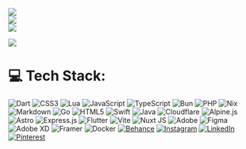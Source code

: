 ![](https://github-readme-stats.vercel.app/api?username=omoWahyu&theme=radical&hide_border=true&include_all_commits=true&count_private=false)<br/>
![](https://github-readme-streak-stats.herokuapp.com/?user=omoWahyu&theme=radical&hide_border=true)<br/>
![](https://github-readme-stats.vercel.app/api/top-langs/?username=omoWahyu&theme=radical&hide_border=true&include_all_commits=true&count_private=false&layout=compact)

[![](https://visitcount.itsvg.in/api?id=omoWahyu&icon=8&color=9)](https://visitcount.itsvg.in)

# 💻 Tech Stack:
![Dart](https://img.shields.io/badge/dart-%230175C2.svg?style=flat-square&logo=dart&logoColor=white) ![CSS3](https://img.shields.io/badge/css3-%231572B6.svg?style=flat-square&logo=css3&logoColor=white) ![Lua](https://img.shields.io/badge/lua-%232C2D72.svg?style=flat-square&logo=lua&logoColor=white) ![JavaScript](https://img.shields.io/badge/javascript-%23323330.svg?style=flat-square&logo=javascript&logoColor=%23F7DF1E) ![TypeScript](https://img.shields.io/badge/typescript-%23007ACC.svg?style=flat-square&logo=typescript&logoColor=white) ![Bun](https://img.shields.io/badge/Bun-%23000000.svg?style=flat-square&logo=bun&logoColor=white) ![PHP](https://img.shields.io/badge/php-%23777BB4.svg?style=flat-square&logo=php&logoColor=white) ![Nix](https://img.shields.io/badge/NIX-5277C3.svg?style=flat-square&logo=NixOS&logoColor=white) ![Markdown](https://img.shields.io/badge/markdown-%23000000.svg?style=flat-square&logo=markdown&logoColor=white) ![Go](https://img.shields.io/badge/go-%2300ADD8.svg?style=flat-square&logo=go&logoColor=white) ![HTML5](https://img.shields.io/badge/html5-%23E34F26.svg?style=flat-square&logo=html5&logoColor=white) ![Swift](https://img.shields.io/badge/swift-F54A2A?style=flat-square&logo=swift&logoColor=white) ![Java](https://img.shields.io/badge/java-%23ED8B00.svg?style=flat-square&logo=openjdk&logoColor=white) ![Cloudflare](https://img.shields.io/badge/Cloudflare-F38020?style=flat-square&logo=Cloudflare&logoColor=white) ![Alpine.js](https://img.shields.io/badge/alpinejs-white.svg?style=flat-square&logo=alpinedotjs&logoColor=%238BC0D0) ![Astro](https://img.shields.io/badge/astro-%232C2052.svg?style=flat-square&logo=astro&logoColor=white) ![Express.js](https://img.shields.io/badge/express.js-%23404d59.svg?style=flat-square&logo=express&logoColor=%2361DAFB) ![Flutter](https://img.shields.io/badge/Flutter-%2302569B.svg?style=flat-square&logo=Flutter&logoColor=white) ![Vite](https://img.shields.io/badge/vite-%23646CFF.svg?style=flat-square&logo=vite&logoColor=white) ![Nuxt JS](https://img.shields.io/badge/Nuxt-002E3B?style=flat-square&logo=nuxt.js&logoColor=#00DC82) ![Adobe](https://img.shields.io/badge/adobe-%23FF0000.svg?style=flat-square&logo=adobe&logoColor=white) ![Figma](https://img.shields.io/badge/figma-%23F24E1E.svg?style=flat-square&logo=figma&logoColor=white) ![Adobe XD](https://img.shields.io/badge/Adobe%20XD-470137?style=flat-square&logo=Adobe%20XD&logoColor=#FF61F6) ![Framer](https://img.shields.io/badge/Framer-black?style=flat-square&logo=framer&logoColor=blue) ![Docker](https://img.shields.io/badge/docker-%230db7ed.svg?style=flat-square&logo=docker&logoColor=white)
[![Behance](https://img.shields.io/badge/Behance-1769ff?logo=behance&logoColor=white)](https://behance.net/omowahyu) [![Instagram](https://img.shields.io/badge/Instagram-%23E4405F.svg?logo=Instagram&logoColor=white)](https://instagram.com/omowahyu.sfh) [![LinkedIn](https://img.shields.io/badge/LinkedIn-%230077B5.svg?logo=linkedin&logoColor=white)](https://linkedin.com/in/omoWahyu) [![Pinterest](https://img.shields.io/badge/Pinterest-%23E60023.svg?logo=Pinterest&logoColor=white)](https://pinterest.com/omowahyu) 
